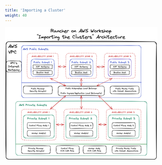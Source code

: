 ```yaml
---
title: 'Importing a Cluster'
weight: 40
---
```


![importing-cluster-diagram](/static/images/importing-cluster-diagram.png)
